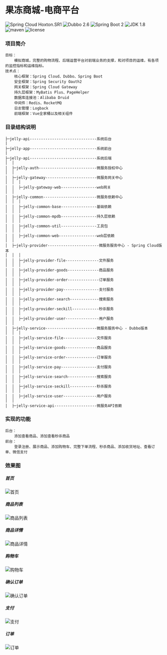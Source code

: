 果冻商城-电商平台
====================

![Spring Cloud Hoxton.SR1](https://img.shields.io/badge/Spring%20Cloud-Hoxton.SR1-9cf.svg)
![Dubbo 2.6](https://img.shields.io/badge/Dubbo-2.6-important.svg)
![Spring Boot 2](https://img.shields.io/badge/Spring%20Boot-2.2.6-blue.svg)
![JDK 1.8](https://img.shields.io/badge/JDK-1.8-brightgreen.svg)
![maven](https://img.shields.io/badge/maven-3.6.1-important.svg)
![license](https://img.shields.io/badge/license-GPL-orange.svg)

### 项目简介
```
目标：
    模拟商城，完整的购物流程、后端运营平台对前端业务的支撑，和对项目的运维，有各项的监控指标和运维指标。
技术点：
    核心框架：Spring Cloud、Dubbo、Spring Boot
    安全框架：Spring Security Oauth2
    网关框架：Spring Cloud Gateway
    持久层框架：MyBatis Plus、PageHelper
    数据库连接池：Alibaba Druid
    中间件：Redis、RocketMQ
    日志管理：Logback
    前端框架：Vue全家桶以及相关组件
```

### 目录结构说明
```
├─jelly-api------------------------------系统后台
|
├─jelly-app------------------------------系统前台
|
├─jelly-api------------------------------系统后端
│  │
│  ├─jelly-auth--------------------------微服务授权中心
│  │
│  ├─jelly-gateway-----------------------微服务网关中心
│  │  │
│  │  ├─jelly-gateway-web----------------web网关
│  │
│  ├─jelly-common------------------------微服务依赖中心
│  │  │
│  │  ├─jelly-common-base----------------基础依赖
│  │  │
│  │  ├─jelly-common-mpdb----------------持久层依赖
│  │  │
│  │  ├─jelly-common-util----------------工具包
│  │  │
│  │  ├─jelly-common-web-----------------web层依赖
│  │
│  ├─jelly-provider-----------------------微服务服务中心 - Spring Cloud版本
│  │  │
│  │  ├─jelly-provider-file---------------文件服务
│  │  │
│  │  ├─jelly-provider-goods--------------商品服务
│  │  │
│  │  ├─jelly-provider-order--------------订单服务
│  │  │
│  │  ├─jelly-provider-pay----------------支付服务
│  │  │
│  │  ├─jelly-provider-search-------------搜索服务
│  │  │
│  │  ├─jelly-provider-seckill------------秒杀服务
│  │  │
│  │  ├─jelly-provider-user---------------用户服务
│  │
│  ├─jelly-service-----------------------微服务服务中心 - Dubbo版本
│  │  │
│  │  ├─jelly-service-file---------------文件服务
│  │  │
│  │  ├─jelly-service-goods--------------商品服务
│  │  │
│  │  ├─jelly-service-order--------------订单服务
│  │  │
│  │  ├─jelly-service-pay----------------支付服务
│  │  │
│  │  ├─jelly-service-search-------------搜索服务
│  │  │
│  │  ├─jelly-service-seckill------------秒杀服务
│  │  │
│  │  ├─jelly-service-user---------------用户服务
│  │
│  ├─jelly-service-api-------------------微服务API依赖
```

### 实现的功能
```
后台：
    添加查看商品、添加查看秒杀商品
前台：
    登录注册、展示商品、添加购物车、完整下单流程、秒杀商品、添加收货地址、查看订单、微信支付
```

### 效果图
##### 首页
![首页](./document/main.png)

##### 商品列表
![商品列表](./document/goods.png)

##### 商品详情
![商品详情](./document/detail.png)

##### 购物车
![购物车](./document/cart.png)

##### 确认订单
![确认订单](./document/buy.png)

##### 支付
![支付](./document/pay.png)

##### 订单
![订单](./document/order.png)

